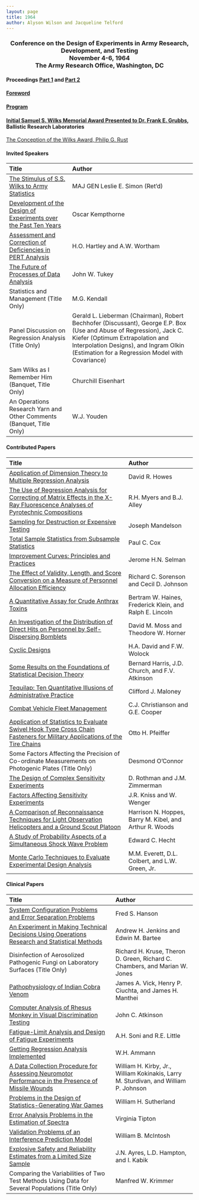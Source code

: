 ```yaml
---
layout: page
title: 1964
author: Alyson Wilson and Jacqueline Telford
---
```

<div align="center"><h3>Conference on the Design of Experiments in Army Research, Development, and Testing<br>
November 4-6, 1964<br>
The Army Research Office, Washington, DC</h3></div>


#### Proceedings [Part 1](https://alysongwilson.github.io/ACAS/DOE2/DOE10_Part1.pdf#page=2) and [Part 2](https://alysongwilson.github.io/ACAS/DOE2/DOE10_Part2.pdf#page=1) 

#### [Foreword](https://alysongwilson.github.io/ACAS/DOE2/DOE10_Part1.pdf#page=10)

#### [Program](https://alysongwilson.github.io/ACAS/DOE2/DOE10_Part1.pdf#page=12)

#### [Initial Samuel S. Wilks Memorial Award Presented to Dr. Frank E. Grubbs](https://alysongwilson.github.io/ACAS/DOE2/DOE10_Part1.pdf#page=35), Ballistic Research Laboratories

[The Conception of the Wilks Award, Philip G. Rust](https://alysongwilson.github.io/ACAS/DOE2/DOE10_Part1.pdf#page=38)


#### Invited Speakers

| Title | Author |
| :--- | :--- |
| [The Stimulus of S.S. Wilks to Army Statistics](https://alysongwilson.github.io/ACAS/DOE2/DOE10_Part1.pdf#page=23) | MAJ GEN Leslie E. Simon (Ret’d) |
| [Development of the Design of Experiments over the Past Ten Years](https://alysongwilson.github.io/ACAS/DOE2/DOE10_Part1.pdf#page=41) | Oscar Kempthorne |
| [Assessment and Correction of Deficiencies in PERT Analysis](https://alysongwilson.github.io/ACAS/DOE2/DOE10_Part1.pdf#page=359) | H.O. Hartley and A.W. Wortham |
| [The Future of Processes of Data Analysis](https://alysongwilson.github.io/ACAS/DOE2/DOE10_Part2.pdf#page=224) | John W. Tukey |
| Statistics and Management (Title Only) | M.G. Kendall |
| Panel Discussion on Regression Analysis (Title Only) | Gerald L. Lieberman (Chairman), Robert Bechhofer (Discussant), George E.P. Box (Use and Abuse of Regression), Jack C. Kiefer (Optimum Extrapolation and Interpolation Designs), and Ingram Olkin (Estimation for a Regression Model with Covariance) |
| Sam Wilks as I Remember Him (Banquet, Title Only) | Churchill Eisenhart |
| An Operations Research Yarn and Other Comments (Banquet, Title Only) | W.J. Youden |


#### Contributed Papers

| Title | Author |
| :--- | :--- |
| [Application of Dimension Theory to Multiple Regression Analysis](https://alysongwilson.github.io/ACAS/DOE2/DOE10_Part1.pdf#page=69) | David R. Howes |
| [The Use of Regression Analysis for Correcting of Matrix Effects in the X-Ray Fluorescence Analyses of Pyrotechnic Compositions](https://alysongwilson.github.io/ACAS/DOE2/DOE10_Part1.pdf#page=81) | R.H. Myers and B.J. Alley |
| [Sampling for Destruction or Expensive Testing](https://alysongwilson.github.io/ACAS/DOE2/DOE10_Part1.pdf#page=93) | Joseph Mandelson |
| [Total Sample Statistics from Subsample Statistics](https://alysongwilson.github.io/ACAS/DOE2/DOE10_Part1.pdf#page=115) | Paul C. Cox |
| [Improvement Curves: Principles and Practices](https://alysongwilson.github.io/ACAS/DOE2/DOE10_Part1.pdf#page=189) | Jerome H.N. Selman |
| [The Effect of Validity, Length, and Score Conversion on a Measure of Personnel Allocation Efficiency](https://alysongwilson.github.io/ACAS/DOE2/DOE10_Part1.pdf#page=197) | Richard C. Sorenson and Cecil D. Johnson |
| [A Quantitative Assay for Crude Anthrax Toxins](https://alysongwilson.github.io/ACAS/DOE2/DOE10_Part1.pdf#page=229) | Bertram W. Haines, Frederick Klein, and Ralph E. Lincoln |
| [An Investigation of the Distribution of Direct Hits on Personnel by Self-Dispersing Bomblets](https://alysongwilson.github.io/ACAS/DOE2/DOE10_Part1.pdf#page=252) | David M. Moss and Theodore W. Horner |
| [Cyclic Designs](https://alysongwilson.github.io/ACAS/DOE2/DOE10_Part1.pdf#page=282) | H.A. David and F.W. Wolock |
| [Some Results on the Foundations of Statistical Decision Theory](https://alysongwilson.github.io/ACAS/DOE2/DOE10_Part1.pdf#page=297) | Bernard Harris, J.D. Church, and F.V. Atkinson |
| [Tequilap: Ten Quantitative Illusions of Administrative Practice](https://alysongwilson.github.io/ACAS/DOE2/DOE10_Part2.pdf#page=1) | Clifford J. Maloney |
| [Combat Vehicle Fleet Management](https://alysongwilson.github.io/ACAS/DOE2/DOE10_Part2.pdf#page=36) | C.J. Christianson and G.E. Cooper |
| [Application of Statistics to Evaluate Swivel Hook Type Cross Chain Fasteners for Military Applications of the Tire Chains](https://alysongwilson.github.io/ACAS/DOE2/DOE10_Part2.pdf#page=67) | Otto H. Pfeiffer |
| Some Factors Affecting the Precision of Co-ordinate Measurements on Photogenic Plates (Title Only) | Desmond O’Connor |
| [The Design of Complex Sensitivity Experiments](https://alysongwilson.github.io/ACAS/DOE2/DOE10_Part2.pdf#page=126) | D. Rothman and J.M. Zimmerman |
| [Factors Affecting Sensitivity Experiments](https://alysongwilson.github.io/ACAS/DOE2/DOE10_Part2.pdf#page=145) | J.R. Kniss and W. Wenger |
| [A Comparison of Reconnaissance Techniques for Light Observation Helicopters and a Ground Scout Platoon](https://alysongwilson.github.io/ACAS/DOE2/DOE10_Part2.pdf#page=161) | Harrison N. Hoppes, Barry M. Kibel, and Arthur R. Woods |
| [A Study of Probability Aspects of a Simultaneous Shock Wave Problem](https://alysongwilson.github.io/ACAS/DOE2/DOE10_Part2.pdf#page=170) | Edward C. Hecht |
| [Monte Carlo Techniques to Evaluate Experimental Design Analysis](https://alysongwilson.github.io/ACAS/DOE2/DOE10_Part2.pdf#page=259) | M.M. Everett, D.L. Colbert, and L.W. Green, Jr. |
 

#### Clinical Papers

| Title | Author |
| :--- | :--- |
| [System Configuration Problems and Error Separation Problems](https://alysongwilson.github.io/ACAS/DOE2/DOE10_Part1.pdf#page=140) | Fred S. Hanson |
| [An Experiment in Making Technical Decisions Using Operations Research and Statistical Methods](https://alysongwilson.github.io/ACAS/DOE2/DOE10_Part1.pdf#page=164) | Andrew H. Jenkins and Edwin M. Bartee |
| Disinfection of Aerosolized Pathogenic Fungi on Laboratory Surfaces (Title Only) | Richard H. Kruse, Theron D. Green, Richard C. Chambers, and Marian W. Jones |
| [Pathophysiology of Indian Cobra Venom](https://alysongwilson.github.io/ACAS/DOE2/DOE10_Part1.pdf#page=306) | James A. Vick, Henry P. Ciuchta, and James H. Manthei |
| [Computer Analysis of Rhesus Monkey in Visual Discrimination Testing](https://alysongwilson.github.io/ACAS/DOE2/DOE10_Part1.pdf#page=318) | John C. Atkinson |
| [Fatigue-Limit Analysis and Design of Fatigue Experiments](https://alysongwilson.github.io/ACAS/DOE2/DOE10_Part1.pdf#page=322) | A.H. Soni and R.E. Little |
| [Getting Regression Analysis Implemented](https://alysongwilson.github.io/ACAS/DOE2/DOE10_Part1.pdf#page=349) | W.H. Ammann |
| [A Data Collection Procedure for Assessing Neuromotor Performance in the Presence of Missile Wounds](https://alysongwilson.github.io/ACAS/DOE2/DOE10_Part2.pdf#page=182) | William H. Kirby, Jr., William Kokinakis, Larry M. Sturdivan, and William P. Johnson |
| [Problems in the Design of Statistics-Generating War Games](https://alysongwilson.github.io/ACAS/DOE2/DOE10_Part2.pdf#page=218) | William H. Sutherland |
| [Error Analysis Problems in the Estimation of Spectra](https://alysongwilson.github.io/ACAS/DOE2/DOE10_Part2.pdf#page=100) | Virginia Tipton |
| [Validation Problems of an Interference Prediction Model](https://alysongwilson.github.io/ACAS/DOE2/DOE10_Part2.pdf#page=108) | William B. McIntosh |
| [Explosive Safety and Reliability Estimates from a Limited Size Sample](https://alysongwilson.github.io/ACAS/DOE2/DOE10_Part1.pdf#page=266) | J.N. Ayres, L.D. Hampton, and I. Kabik |
| Comparing the Variabilities of Two Test Methods Using Data for Several Populations (Title Only) | Manfred W. Krimmer |
